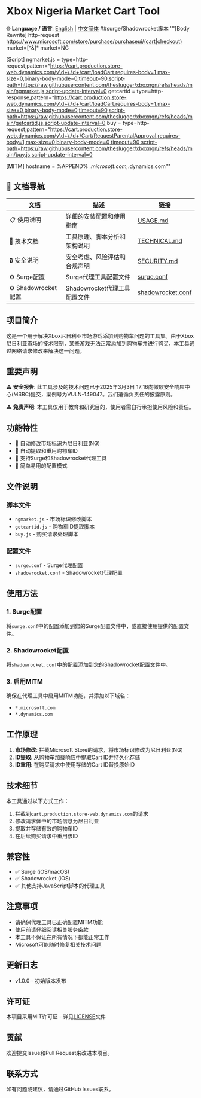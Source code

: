# Xbox Nigeria Market Cart Tool

🌐 **Language / 语言**: [English](README_EN.md) | [中文简体](README.md)
##surge/Shadowrocket脚本
'''[Body Rewrite]
http-request https://www.microsoft.com/store/purchase/purchaseui/(cart|checkout) market=[^&amp;]* market=NG

[Script]
ngmarket.js = type=http-request,pattern=^https://cart.production.store-web.dynamics.com/v\d+\.\d+/cart/loadCart,requires-body=1,max-size=0,binary-body-mode=0,timeout=90,script-path=https://raw.githubusercontent.com/theslugger/xboxngn/refs/heads/main/ngmarket.js,script-update-interval=0
getcartid = type=http-response,pattern=^https://cart.production.store-web.dynamics.com/v\d+\.\d+/cart/loadCart,requires-body=1,max-size=0,binary-body-mode=0,timeout=90,script-path=https://raw.githubusercontent.com/theslugger/xboxngn/refs/heads/main/getcartid.js,script-update-interval=0
buy = type=http-request,pattern=^https://cart.production.store-web.dynamics.com/v\d+\.\d+/Cart/RequestParentalApproval,requires-body=1,max-size=0,binary-body-mode=0,timeout=90,script-path=https://raw.githubusercontent.com/theslugger/xboxngn/refs/heads/main/buy.js,script-update-interval=0

[MITM]
hostname = %APPEND% *.microsoft.com,*.dynamics.com'''

## 📖 文档导航

| 文档 | 描述 | 链接 |
|------|------|------|
| 📋 使用说明 | 详细的安装配置和使用指南 | [USAGE.md](docs/USAGE.md) |
| 🔧 技术文档 | 工具原理、脚本分析和架构说明 | [TECHNICAL.md](docs/TECHNICAL.md) |
| 🔒 安全说明 | 安全考虑、风险评估和合规声明 | [SECURITY.md](docs/SECURITY.md) |
| ⚙️ Surge配置 | Surge代理工具配置文件 | [surge.conf](config/surge.conf) |
| ⚙️ Shadowrocket配置 | Shadowrocket代理工具配置文件 | [shadowrocket.conf](config/shadowrocket.conf) |

## 项目简介

这是一个用于解决Xbox尼日利亚市场游戏添加到购物车问题的工具集。由于Xbox尼日利亚市场的技术限制，某些游戏无法正常添加到购物车并进行购买，本工具通过网络请求修改来解决这一问题。

## 重要声明

⚠️ **安全报告**: 此工具涉及的技术问题已于2025年3月3日 17:16向微软安全响应中心(MSRC)提交，案例号为VULN-149047。我们遵循负责任的披露原则。

⚠️ **免责声明**: 本工具仅用于教育和研究目的，使用者需自行承担使用风险和责任。

## 功能特性

- 🛒 自动修改市场标识为尼日利亚(NG)
- 🔄 自动提取和重用购物车ID
- 📱 支持Surge和Shadowrocket代理工具
- 🔧 简单易用的配置模式

## 文件说明

### 脚本文件

- `ngmarket.js` - 市场标识修改脚本
- `getcartid.js` - 购物车ID提取脚本  
- `buy.js` - 购买请求处理脚本

### 配置文件

- `surge.conf` - Surge代理配置
- `shadowrocket.conf` - Shadowrocket代理配置

## 使用方法

### 1. Surge配置

将`surge.conf`中的配置添加到您的Surge配置文件中，或直接使用提供的配置文件。

### 2. Shadowrocket配置

将`shadowrocket.conf`中的配置添加到您的Shadowrocket配置文件中。

### 3. 启用MITM

确保在代理工具中启用MITM功能，并添加以下域名：
- `*.microsoft.com`
- `*.dynamics.com`

## 工作原理

1. **市场修改**: 拦截Microsoft Store的请求，将市场标识修改为尼日利亚(NG)
2. **ID提取**: 从购物车加载响应中提取Cart ID并持久化存储
3. **ID重用**: 在购买请求中使用存储的Cart ID替换原始ID

## 技术细节

本工具通过以下方式工作：

1. 拦截到`cart.production.store-web.dynamics.com`的请求
2. 修改请求体中的市场信息为尼日利亚
3. 提取并存储有效的购物车ID
4. 在后续购买请求中重用该ID

## 兼容性

- ✅ Surge (iOS/macOS)
- ✅ Shadowrocket (iOS)
- ✅ 其他支持JavaScript脚本的代理工具

## 注意事项

- 请确保代理工具已正确配置MITM功能
- 使用前请仔细阅读相关服务条款
- 本工具不保证在所有情况下都能正常工作
- Microsoft可能随时修复相关技术问题

## 更新日志

- v1.0.0 - 初始版本发布

## 许可证

本项目采用MIT许可证 - 详见[LICENSE](LICENSE)文件

## 贡献

欢迎提交Issue和Pull Request来改进本项目。

## 联系方式

如有问题或建议，请通过GitHub Issues联系。 
